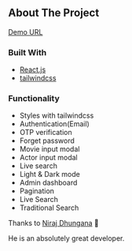 ## About The Project

[Demo URL]()

### Built With

- [React.js](https://reactjs.org/)
- [tailwindcss](https://tailwindcss.com/)

### Functionality

- Styles with tailwindcss
- Authentication(Email)
- OTP verification
- Forget password
- Movie input modal
- Actor input modal
- Live search
- Light & Dark mode
- Admin dashboard
- Pagination
- Live Search
- Traditional Search

Thanks to [Niraj Dhungana](https://www.udemy.com/course/mern-stack-bootcamp-build-a-complete-movie-review-app/) 🙏

He is an absolutely great developer.

